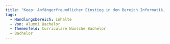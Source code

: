 ```yaml
---
title: "Keep: Anfängerfreundlicher Einstieg in den Bereich Informatik, der auch ohne Vorkenntnisse in dem Bereich absolviert werden konnte"
tags:
  - Handlungsbereich: Inhalte
  - Von: Alumni Bachelor
  - Themenfeld: Curriculare Wünsche Bachelor
  - Bachelor
---
```

